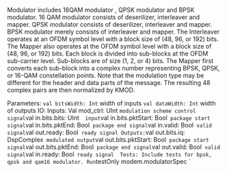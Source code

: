 Modulator includes 16QAM modulator , QPSK modulator and BPSK modulator. 16 QAM modulator consists of deserilizer, interleaver 
and mapper. QPSK modulator consists of deserilizer, interleaver and mapper. BPSK modulator merely consists of interleaver and 
mapper. The Interleaver operates at an OFDM symbol level with a block size of (48, 96, or 192) bits. The Mapper also operates 
at the OFDM symbol level with a block size of (48, 96, or 192) bits. Each block is divided into sub-blocks at the OFDM 
sub-carrier level. Sub-blocks are of size (1, 2, or 4) bits. The Mapper  first converts each sub-block into a complex number 
representing BPSK, QPSK, or 16-QAM constellation points. Note that the modulation type may be different for the header and 
data parts of the message. The resulting 48 complex pairs are then normalized by KMOD.

Parameters:
`val bitsWidth: Int` width of inputs 
`val dataWidth: Int` width of  outputs
IO:
Inputs:
Val mod_ctrl: UInt ` modulation scheme control signal
`val in.bits.bits: UInt`   input
`val in.bits.pktStart: Bool`  package start signal
`val in.bits.pktEnd: Bool`  package end signal
`val in.valid: Bool`  valid signal
`val out.ready: Bool`  ready signal
Outputs:
`val out.bits.iq: DspComplex`  modulated output
`val out.bits.pktStart: Bool`  package start signal
`val out.bits.pktEnd: Bool`  package end signal
`val out.valid: Bool`  valid signal
`val in.ready: Bool`  ready signal 
Tests:
Include tests for bpsk, qpsk and qam16 modulator. Run `testOnly modem.modulatorSpec `
